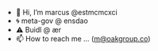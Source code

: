 - 👋 Hi, I’m marcus @estmcmcxci 
- 🌀 meta-gov @ ensdao
- ⚠️ Buidl @ ær
- 📫 How to reach me ... (m@oakgroup.co)

<!---
estmcmcxci/estmcmcxci is a ✨ special ✨ repository because its `README.md` (this file) appears on your GitHub profile.
You can click the Preview link to take a look at your changes.
--->
